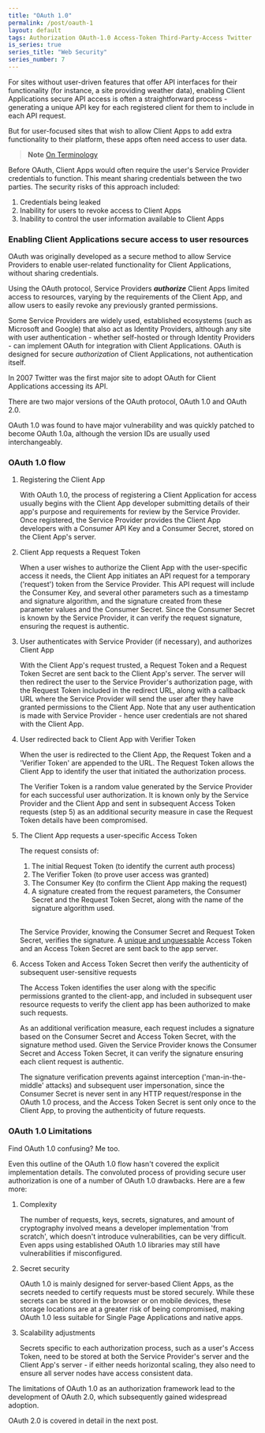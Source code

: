 ```yaml
---
title: "OAuth 1.0"
permalink: /post/oauth-1
layout: default
tags: Authorization OAuth-1.0 Access-Token Third-Party-Access Twitter
is_series: true
series_title: "Web Security"
series_number: 7
---
```


For sites without user-driven features that offer API interfaces for their functionality (for instance, a site providing weather data), enabling Client Applications secure API access is often a straightforward process - generating a unique API key for each registered client for them to include in each API request.

But for user-focused sites that wish to allow Client Apps to add extra functionality to their platform, these apps often need access to user data.

> **Note**
> [On Terminology](/_posts/2023-03-15-oauth2-overview#notes-on-terminology)

Before OAuth, Client Apps would often require the user's Service Provider credentials to function. This meant sharing credentials between the two parties. The security risks of this approach included:

1) Credentials being leaked
2) Inability for users to revoke access to Client Apps
3) Inability to control the user information available to Client Apps

### Enabling Client Applications secure access to user resources

OAuth was originally developed as a secure method to allow Service Providers to enable user-related functionality for Client Applications, without sharing credentials.

Using the OAuth protocol, Service Providers ***authorize*** Client Apps limited access to resources, varying by the requirements of the Client App, and allow users to easily revoke any previously granted permissions. 

Some Service Providers are widely used, established ecosystems (such as Microsoft and Google) that also act as Identity Providers, although any site with user authentication - whether self-hosted or through Identity Providers - can implement OAuth for integration with Client Applications. OAuth is designed for secure *authorization* of Client Applications, not authentication itself.

In 2007 Twitter was the first major site to adopt OAuth for Client Applications accessing its API.

There are two major versions of the OAuth protocol, OAuth 1.0 and OAuth 2.0.

OAuth 1.0 was found to have major vulnerability and was quickly patched to become OAuth 1.0a, although the version IDs are usually used interchangeably.


### OAuth 1.0 flow

1) Registering the Client App
	
	With OAuth 1.0, the process of registering a Client Application for access usually begins with the Client App developer submitting details of their app's purpose and requirements for review by the Service Provider. Once registered, the Service Provider provides the Client App developers with a Consumer API Key and a Consumer Secret, stored on the Client App's server. 

2) Client App requests a Request Token

    When a user wishes to authorize the Client App with the user-specific access it needs, the Client App initiates an API request for a temporary ('request') token from the Service Provider. This API request will include the Consumer Key, and several other parameters such as a timestamp and signature algorithm, and the signature created from these parameter values and the Consumer Secret. Since the Consumer Secret is known by the Service Provider, it can verify the request signature, ensuring the request is authentic.

3) User authenticates with Service Provider (if necessary), and authorizes Client App

    With the Client App's request trusted, a Request Token and a Request Token Secret are sent back to the Client App's server. The server will then redirect the user to the Service Provider's authorization page, with the Request Token included in the redirect URL, along with a callback URL where the Service Provider will send the user after they have granted permissions to the Client App. Note that any user authentication is made with Service Provider - hence user credentials are not shared with the Client App.

4) User redirected back to Client App with Verifier Token 

    When the user is redirected to the Client App, the Request Token and a 'Verifier Token' are appended to the URL. The Request Token allows the Client App to identify the user that initiated the authorization process. 

    The Verifier Token is a random value generated by the Service Provider for each successful user authorization. It is known only by the Service Provider and the Client App and sent in subsequent Access Token requests (step 5) as an additional security measure in case the Request Token details have been compromised.

5) The Client App requests a user-specific Access Token

    The request consists of: 

    1. The initial Request Token (to identify the current auth process) 
    2. The Verifier Token (to prove user access was granted)    
    3. The Consumer Key (to confirm the Client App making the request)  
    4. A signature created from the request parameters, the Consumer Secret and the Request Token Secret, along with the name of the signature algorithm used.

    <br/>

    The Service Provider, knowing the Consumer Secret and Request Token Secret, verifies the signature. A [unique and unguessable](https://en.wikipedia.org/wiki/Cryptographically_secure_pseudorandom_number_generator) Access Token and an Access Token Secret are sent back to the app server.

6) Access Token and Access Token Secret then verify the authenticity of subsequent user-sensitive requests

    The Access Token identifies the user along with the specific permissions granted to the client-app, and included in subsequent user resource requests to verify the client app has been authorized to make such requests.

    As an additional verification measure, each request includes a signature based on the Consumer Secret and Access Token Secret, with the signature method used. Given the Service Provider knows the Consumer Secret and Access Token Secret, it can verify the signature ensuring each client request is authentic.

    The signature verification prevents against interception ('man-in-the-middle' attacks) and subsequent user impersonation, since the Consumer Secret is never sent in any HTTP request/response in the OAuth 1.0 process, and the Access Token Secret is sent only once to the Client App, to proving the authenticity of future requests.

### OAuth 1.0 Limitations 

Find OAuth 1.0 confusing? Me too. 

Even this outline of the OAuth 1.0 flow hasn't covered the explicit implementation details. The convoluted process of providing secure user authorization is one of a number of OAuth 1.0 drawbacks. Here are a few more:

1. Complexity   
    
    The number of requests, keys, secrets, signatures, and amount of cryptography involved means a developer implementation 'from scratch', which doesn't introduce vulnerabilities, can be very difficult. Even apps using established OAuth 1.0 libraries may still have vulnerabilities if misconfigured.

2. Secret security  
    
    OAuth 1.0 is mainly designed for server-based Client Apps, as the secrets needed to certify requests must be stored securely. While these secrets can be stored in the browser or on mobile devices, these storage locations are at a greater risk of being compromised, making OAuth 1.0 less suitable for Single Page Applications and native apps. 

3. Scalability adjustments  
    
    Secrets specific to each authorization process, such as a user's Access Token, need to be stored at both the Service Provider's server and the Client App's server - if either needs horizontal scaling, they also need to ensure all server nodes have access consistent data.


The limitations of OAuth 1.0 as an authorization framework lead to the development of OAuth 2.0, which subsequently gained widespread adoption.

OAuth 2.0 is covered in detail in the next post.

